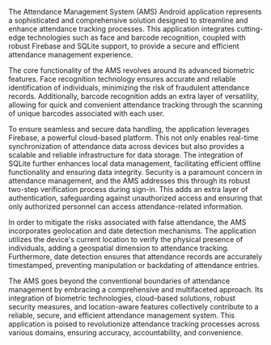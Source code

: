 The Attendance Management System (AMS) Android application represents a sophisticated and comprehensive solution designed to streamline and enhance attendance tracking processes. This application integrates cutting-edge technologies such as face and barcode recognition, coupled with robust Firebase and SQLite support, to provide a secure and efficient attendance management experience.

The core functionality of the AMS revolves around its advanced biometric features. Face recognition technology ensures accurate and reliable identification of individuals, minimizing the risk of fraudulent attendance records. Additionally, barcode recognition adds an extra layer of versatility, allowing for quick and convenient attendance tracking through the scanning of unique barcodes associated with each user.

To ensure seamless and secure data handling, the application leverages Firebase, a powerful cloud-based platform. This not only enables real-time synchronization of attendance data across devices but also provides a scalable and reliable infrastructure for data storage. The integration of SQLite further enhances local data management, facilitating efficient offline functionality and ensuring data integrity.
Security is a paramount concern in attendance management, and the AMS addresses this through its robust two-step verification process during sign-in. This adds an extra layer of authentication, safeguarding against unauthorized access and ensuring that only authorized personnel can access attendance-related information.

In order to mitigate the risks associated with false attendance, the AMS incorporates geolocation and date detection mechanisms. The application utilizes the device's current location to verify the physical presence of individuals, adding a geospatial dimension to attendance tracking. Furthermore, date detection ensures that attendance records are accurately timestamped, preventing manipulation or backdating of attendance entries.

The AMS goes beyond the conventional boundaries of attendance management by embracing a comprehensive and multifaceted approach. Its integration of biometric technologies, cloud-based solutions, robust security measures, and location-aware features collectively contribute to a reliable, secure, and efficient attendance management system. This application is poised to revolutionize attendance tracking processes across various domains, ensuring accuracy, accountability, and convenience.
